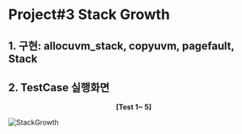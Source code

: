 # Project#3  Stack Growth
## 1. 구현: allocuvm_stack, copyuvm, pagefault, Stack
## 2. TestCase 실행화면

**<p align="center">[Test 1~ 5]<p>**

![StackGrowth](https://github.com/dbdbais/Team-Project/assets/99540674/4dda39cb-e3e7-4657-94b4-1a8f176f711e)





